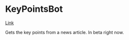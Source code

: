 KeyPointsBot
============

[Link](http://www.reddit.com/user/Key_Points)

Gets the key points from a news article. In beta right now.
